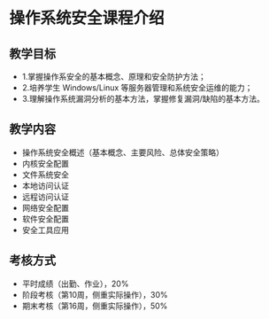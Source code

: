# 操作系统安全课程介绍

## 教学目标

- 1.掌握操作系安全的基本概念、原理和安全防护方法；
- 2.培养学生 Windows/Linux 等服务器管理和系统安全运维的能力；
- 3.理解操作系统漏洞分析的基本方法，掌握修复漏洞/缺陷的基本方法。

## 教学内容

- 操作系统安全概述（基本概念、主要风险、总体安全策略）
- 内核安全配置
- 文件系统安全
- 本地访问认证
- 远程访问认证
- 网络安全配置
- 软件安全配置
- 安全工具应用

## 考核方式

- 平时成绩（出勤、作业），20%
- 阶段考核（第10周，侧重实际操作），30%
- 期末考核（第16周，侧重实际操作），50%

